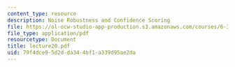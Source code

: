 ```yaml
---
content_type: resource
description: Noise Robustness and Confidence Scoring
file: https://ol-ocw-studio-app-production.s3.amazonaws.com/courses/6-345-automatic-speech-recognition-spring-2003/79f4dce95d2dda344bf1a339d95ae2da_lecture20.pdf
file_type: application/pdf
resourcetype: Document
title: lecture20.pdf
uid: 79f4dce9-5d2d-da34-4bf1-a339d95ae2da
---
```

